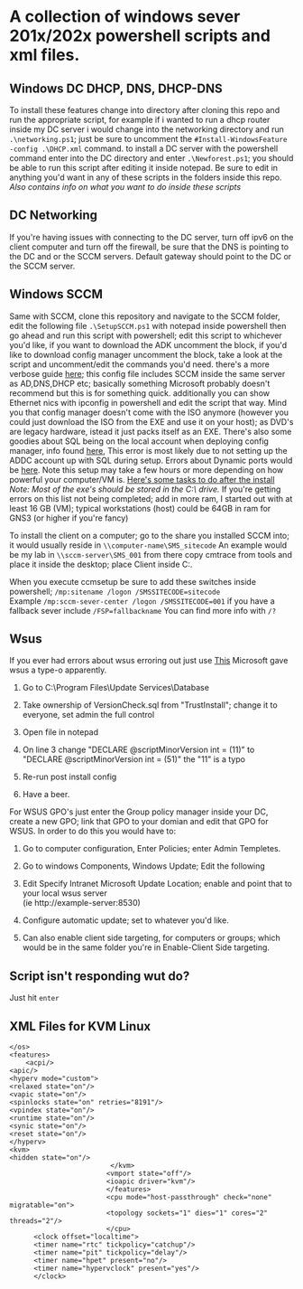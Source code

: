 # A collection of windows sever 201x/202x powershell scripts and xml files.

## Windows DC DHCP, DNS, DHCP-DNS

To install these features change into directory after cloning this repo and run the appropriate script, for example if i wanted to run a dhcp router inside my DC server i would change into the networking directory and run `.\networking.ps1`; just be sure to uncomment the 	`#Install-WindowsFeature -config .\DHCP.xml` command. to install a DC server with the powershell command enter into the DC directory and enter `.\Newforest.ps1`; you should be able to run this script after editing it inside notepad. Be sure to edit in anything you'd want in any of these scripts in the folders inside this repo. *Also contains info on what you want to do inside these scripts*

## DC Networking

If you're having issues with connecting to the DC server, turn off ipv6 on the client computer and turn off the firewall, be sure that the DNS is pointing to the DC and or the SCCM servers. Default gateway should point to the DC or the SCCM server.

## Windows SCCM

Same with SCCM, clone this repository and navigate to the SCCM folder, edit the following file `.\SetupSCCM.ps1` with notepad inside powershell then go ahead and run this script
with powershell; edit this script to whichever you'd like, if you want to download the ADK uncomment the block, if you'd like to download config manager uncomment the block, take a look at the script and uncomment/edit the commands you'd need. there's a more verbose guide [here](https://www.prajwaldesai.com/sccm-1902-install-guide-using-baseline-media/#Step-2-SCCM-1902-Prerequisites-Checklist); this config file includes SCCM inside the same server as AD,DNS,DHCP etc; basically something Microsoft probably doesn't recommend but this is for something quick. additionally you can show Ethernet nics with ipconfig in powershell and edit the script that way. Mind you that config manager doesn't come with the ISO anymore (however you could just download the ISO from the EXE and use it on your host); as DVD's are legacy hardware, istead it just packs itself as an EXE. There's also some goodies about SQL being on the local account when deploying config manager, info found [here](https://social.technet.microsoft.com/wiki/contents/articles/36617.sccm-2016-troubleshooting-resolve-sql-server-service-account-issue-during-setup.aspx), This error is most likely due to not setting up the ADDC account up with SQL during setup. Errors about Dynamic ports would be [here](http://www.systemadept.com/2018/02/23/resolve-sccm-site-require-sql-server-tcp-enabled-and-set-static-port/?i=1). Note this setup may take a few hours or more depending on how powerful your computer/VM is. [Here's some tasks to do after the install](https://docs.microsoft.com/en-us/mem/configmgr/core/servers/manage/install-in-console-updates#bkmk_after) </br>
*Note: Most of the exe's should be stored in the C:\ drive.*
If you're getting errors on this list not being completed; add in more ram, I started out with at least 16 GB (VM); typical workstations (host) could be 64GB in ram for GNS3 (or higher if you're fancy)

To install the client on a computer; go to the share you installed SCCM into; it would usually reside in `\\computer-name\SMS_sitecode`
An example would be my lab in `\\sccm-server\SMS_001` from there copy cmtrace from tools and place it inside the desktop; place Client inside C:\.

When you execute ccmsetup be sure to add these switches inside powershell; `/mp:sitename /logon /SMSSITECODE=sitecode`</br>
Example `/mp:sccm-sever-center /logon /SMSSITECODE=001` if you have a fallback sever include `/FSP=fallbackname` You can find more info with `/?`

## Wsus
If you ever had errors about wsus erroring out just use [This](https://docs.microsoft.com/en-us/answers/questions/754982/windows-server-2022-wsus-fatal-error-the-schema-ve.html) Microsoft gave wsus a type-o apparently.

1) Go to C:\Program Files\Update Services\Database

2) Take ownership of VersionCheck.sql from "TrustInstall"; change it to everyone, set admin the full control

3) Open file in notepad

4) On line 3 change "DECLARE @scriptMinorVersion int = (11)" to "DECLARE @scriptMinorVersion int = (51)"
the "11" is a typo

6) Re-run post install config

7) Have a beer.


For WSUS GPO's just enter the Group policy manager inside your DC, create a new GPO; link that GPO to your domian and edit that GPO for WSUS. In order to do this you would have to:
 
 1. Go to computer configuration, Enter Policies; enter Admin Templetes.
 
 2. Go to windows Components, Windows Update; Edit the following
 
 3. Edit Specify Intranet Microsoft Update Location; enable and point that to your local wsus server </br>
 (ie http://example-server:8530)
 
 4. Configure automatic update; set to whatever you'd like.
 
 5. Can also enable client side targeting, for computers or groups; which would be in the same folder you're in Enable-Client Side targeting.

## Script isn't responding wut do?

Just hit `enter`

## XML Files for KVM Linux


    </os>
   	<features>
  		<acpi/>
   	<apic/>
   	<hyperv mode="custom">
   	<relaxed state="on"/>
   	<vapic state="on"/>
    <spinlocks state="on" retries="8191"/>
   	<vpindex state="on"/>
    <runtime state="on"/>
   	<synic state="on"/>
   	<reset state="on"/>
   	</hyperv>
   	<kvm>
   	<hidden state="on"/>
  							 </kvm>
   							<vmport state="off"/>
   							<ioapic driver="kvm"/>
   							</features>
   							<cpu mode="host-passthrough" check="none" migratable="on">
   							<topology sockets="1" dies="1" cores="2" threads="2"/>
   							</cpu>
          <clock offset="localtime">
          <timer name="rtc" tickpolicy="catchup"/>
          <timer name="pit" tickpolicy="delay"/>
          <timer name="hpet" present="no"/>
          <timer name="hypervclock" present="yes"/>
          </clock>

